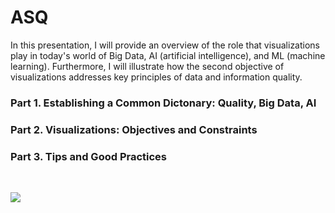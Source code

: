 # ASQ
In this presentation, I will provide an overview of the role that visualizations play in today's world of Big Data, AI (artificial intelligence), and ML (machine learning). Furthermore, I will illustrate how the second objective of visualizations addresses key principles of data and information quality.


### Part 1. Establishing a Common Dictonary: Quality, Big Data, AI

### Part 2. Visualizations: Objectives and Constraints

### Part 3. Tips and Good Practices

<br>

![](https://user-images.githubusercontent.com/6731198/105388311-bc481600-5bd3-11eb-8951-af7417657835.png)
